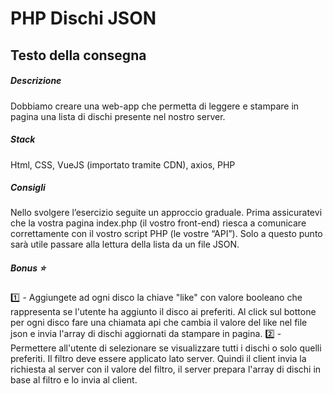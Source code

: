 # PHP Dischi JSON

## Testo della consegna
##### Descrizione
Dobbiamo creare una web-app che permetta di leggere e stampare in pagina una lista di dischi presente nel nostro server.
##### Stack
Html, CSS, VueJS (importato tramite CDN), axios, PHP
##### Consigli
Nello svolgere l’esercizio seguite un approccio graduale.
Prima assicuratevi che la vostra pagina index.php (il vostro front-end) riesca a comunicare correttamente con il vostro script PHP (le vostre “API”).
Solo a questo punto sarà utile passare alla lettura della lista da un file JSON.
##### Bonus :star:
:one: - Aggiungete ad ogni disco la chiave "like" con valore booleano che rappresenta se l'utente ha aggiunto il disco ai preferiti.
Al click sul bottone per ogni disco fare una chiamata api che cambia il valore del like nel file json e invia l'array di dischi aggiornati da stampare in pagina.
:two: - Permettere all'utente di selezionare se visualizzare tutti i dischi o solo quelli preferiti. Il filtro deve essere applicato lato server. Quindi il client invia la richiesta al server con il valore del filtro, il server prepara l'array di dischi in base al filtro e lo invia al client.